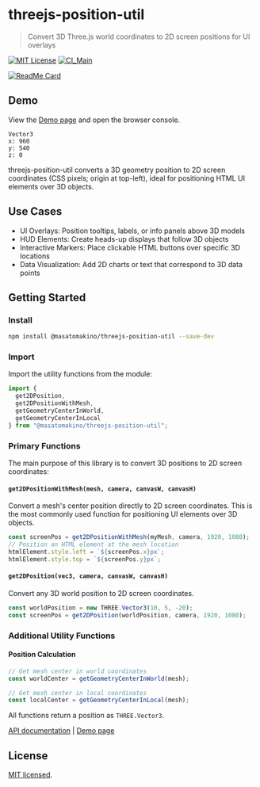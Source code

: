 # threejs-position-util

> Convert 3D Three.js world coordinates to 2D screen positions for UI overlays

[![MIT License](http://img.shields.io/badge/license-MIT-blue.svg?style=flat)](LICENSE)
[![CI_Main](https://github.com/MasatoMakino/threejs-position-util/actions/workflows/ci_main.yml/badge.svg)](https://github.com/MasatoMakino/threejs-position-util/actions/workflows/ci_main.yml)

[![ReadMe Card](https://github-readme-stats.vercel.app/api/pin/?username=MasatoMakino&repo=threejs-position-util&show_owner=true)](https://github.com/MasatoMakino/threejs-position-util)

## Demo

View the [Demo page](https://masatomakino.github.io/threejs-position-util/demo/) and open the browser console.

```
Vector3
x: 960
y: 540
z: 0
```

threejs-position-util converts a 3D geometry position to 2D screen coordinates (CSS pixels; origin at top-left), ideal for positioning HTML UI elements over 3D objects.

## Use Cases

- UI Overlays: Position tooltips, labels, or info panels above 3D models
- HUD Elements: Create heads-up displays that follow 3D objects
- Interactive Markers: Place clickable HTML buttons over specific 3D locations
- Data Visualization: Add 2D charts or text that correspond to 3D data points

## Getting Started

### Install

```bash
npm install @masatomakino/threejs-position-util --save-dev
```

### Import

Import the utility functions from the module:

```js
import { 
  get2DPosition, 
  get2DPositionWithMesh,
  getGeometryCenterInWorld,
  getGeometryCenterInLocal
} from "@masatomakino/threejs-position-util";
```

### Primary Functions

The main purpose of this library is to convert 3D positions to 2D screen coordinates:

#### `get2DPositionWithMesh(mesh, camera, canvasW, canvasH)`
Convert a mesh's center position directly to 2D screen coordinates. This is the most commonly used function for positioning UI elements over 3D objects.

```js
const screenPos = get2DPositionWithMesh(myMesh, camera, 1920, 1080);
// Position an HTML element at the mesh location
htmlElement.style.left = `${screenPos.x}px`;
htmlElement.style.top = `${screenPos.y}px`;
```

#### `get2DPosition(vec3, camera, canvasW, canvasH)`
Convert any 3D world position to 2D screen coordinates.

```js
const worldPosition = new THREE.Vector3(10, 5, -20);
const screenPos = get2DPosition(worldPosition, camera, 1920, 1080);
```

### Additional Utility Functions

#### Position Calculation
```js
// Get mesh center in world coordinates
const worldCenter = getGeometryCenterInWorld(mesh);

// Get mesh center in local coordinates  
const localCenter = getGeometryCenterInLocal(mesh);
```

All functions return a position as `THREE.Vector3`.

[API documentation](https://masatomakino.github.io/threejs-position-util/api/index.html) | [Demo page](https://masatomakino.github.io/threejs-position-util/demo/)

## License

[MIT licensed](LICENSE).
